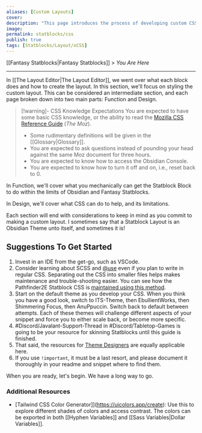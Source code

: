 ```yaml
---
aliases: [Custom Layouts]
cover: 
description: "This page introduces the process of developing custom CSS for Fantasy Statblocks."
image: 
permalink: statblocks/css
publish: true
tags: [Statblocks/Layout/xCSS]
---
```


[[Fantasy Statblocks|Fantasy Statblocks]] > *You Are Here*

---

In [[The Layout Editor|The Layout Editor]], we went over what each block does and how to create the layout. In this section, we'll focus on styling the custom layout. This can be considered an intermediate section, and each page broken down into two main parts: Function and Design. 

>[!warning]- CSS Knowledge Expectations
> You are expected to have some basic CSS knowledge, or the ability to read the [Mozilla CSS Reference Guide](https://developer.mozilla.org/en-US/docs/Web/CSS/Reference) (*The Moz*). 
> 
> - Some rudimentary definitions will be given in the [[Glossary|Glossary]].
> - You are expected to ask questions instead of pounding your head against the same Moz document for three hours.
> - You are expected to know how to access the Obsidian Console.
> - You are expected to know how to turn it off and on, i.e., reset back to 0. 

In Function, we'll cover what you mechanically can get the Statblock Block to do within the limits of Obsidian and Fantasy Statblocks. 

In Design, we'll cover what CSS can do to help, and its limitations.

Each section will end with considerations to keep in mind as you commit to making a custom layout. I sometimes say that a Statblock Layout is an Obsidian Theme unto itself, and sometimes it is!

## Suggestions To Get Started

1) Invest in an IDE from the get-go, such as VSCode.
2) Consider learning about SCSS and [@use](https://sass-lang.com/documentation/at-rules/use) even if you plan to write in regular CSS. Separating out the CSS into smaller files helps makes maintenance and trouble-shooting easier. You can see how the Pathfinder2E Statblock CSS is [maintained using this method](https://github.com/mProjectsCode/obsidian-pathfinder2e-statblocks/tree/master/src/scss).
3) Start on the default theme as you develop your CSS. When you think you have a good look, switch to ITS-Theme, then EbullientWorks, then Shimmering Focus, then AnuPpuccin. Switch back to default between attempts. Each of these themes will challenge different aspects of your snippet and force you to either scale back, or become more specific. 
4) #Discord/Javalant-Support-Thread in #Discord/Tabletop-Games is going to be your resource for skinning Statblocks until this guide is finished.
5) That said, the resources for [Theme Designers](https://publish.obsidian.md/hub/04+-+Guides%2C+Workflows%2C+%26+Courses/for+Theme+Designers) are equally applicable here. 
6) If you use `!important`, it must be a last resort, and please document it thoroughly in your readme and snippet where to find them.

When you are ready, let's begin. We have a long way to go.

### Additional Resources

- [Tailwind CSS Color Generator]](https://uicolors.app/create): Use this to explore different shades of colors and access contrast. The colors can be exported in both [[Hyphen Variables]] and [[Sass Variables|Dollar Variables]].